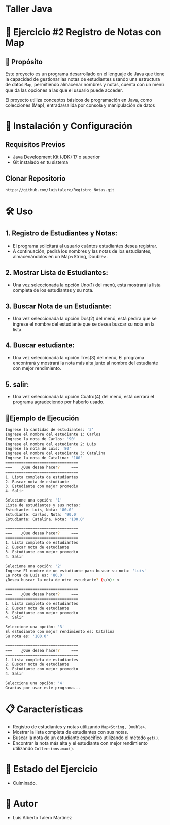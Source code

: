 # Taller Java
# 🚀 Ejercicio #2 Registro de Notas con Map
## 📌 Propósito
Este proyecto es un programa desarrollado en el lenguaje de Java que tiene la capacidad de gestionar las notas de estudiantes usando una estructura de datos `Map`, permitiendo almacenar nombres y notas, cuenta con un menú que da las opciones a las que el usuario puede acceder.

El proyecto utiliza conceptos básicos de programación en Java, como colecciones (Map), entrada/salida por consola y manipulación de datos
# 🚀 Instalación y Configuración
## Requisitos Previos
- Java Development Kit (JDK) 17 o superior
- Git instalado en tu sistema
## Clonar Repositorio
```bash
https://github.com/luistalero/Registro_Notas.git
```
# 🛠️ Uso
## 1. Registro de Estudiantes y Notas:
- El programa solicitará al usuario cuántos estudiantes desea registrar.
- A continuación, pedirá los nombres y las notas de los estudiantes, almacenándolos en un Map<String, Double>.
## 2. Mostrar Lista de Estudiantes: 
- Una vez seleccionada la opción Uno(1) del menú, está mostrará la lista completa de los estudiantes y su nota.
## 3. Buscar Nota de un Estudiante:
- Una vez seleccionada la opción Dos(2) del menú, está pedira que se ingrese el nombre del estudiante que se desea buscar su nota en la lista.
## 4. Buscar estudiante:
- Una vez seleccionada la opción Tres(3) del menú, El programa encontrará y mostrará la nota más alta junto al nombre del estudiante con mejor rendimiento.
## 5. salir:
- Una vez seleccionada la opción Cuatro(4) del menú, está cerrará el programa agradeciendo por haberlo usado.
## 👷Ejemplo de Ejecución
```bash
Ingrese la cantidad de estudiantes: '3'
Ingrese el nombre del estudiante 1: Carlos
Ingrese la nota de Carlos: '90'
Ingrese el nombre del estudiante 2: Luis
Ingrese la nota de Luis: '80'
Ingrese el nombre del estudiante 3: Catalina
Ingrese la nota de Catalina: '100'
================================
===    ¿Que desea hacer?     ===
================================
1. Lista completa de estudiantes
2. Buscar nota de estudiante
3. Estudiante con mejor promedio
4. Salir

Selecione una opción: '1'
Lista de estudiantes y sus notas:
Estudiante: Luis, Nota: '80.0'
Estudiante: Carlos, Nota: '90.0'
Estudiante: Catalina, Nota: '100.0'
```
```bash
================================
===    ¿Que desea hacer?     ===
================================
1. Lista completa de estudiantes
2. Buscar nota de estudiante
3. Estudiante con mejor promedio
4. Salir

Selecione una opción: '2'
Ingrese El nombre de un estudiante para buscar su nota: 'Luis'
La nota de Luis es: '80.0'
¿Desea buscar la nota de otro estudiante? (s/n): n
```
```bash
================================
===    ¿Que desea hacer?     ===
================================
1. Lista completa de estudiantes
2. Buscar nota de estudiante
3. Estudiante con mejor promedio
4. Salir

Seleccione una opción: '3'
El estudiante con mejor rendimiento es: Catalina
Su nota es: '100.0'
```
```bash
================================
===    ¿Que desea hacer?     ===
================================
1. Lista completa de estudiantes
2. Buscar nota de estudiante
3. Estudiante con mejor promedio
4. Salir

Seleccione una opción: '4'
Gracias por usar este programa...
```
# 📋 Características
- Registro de estudiantes y notas utilizando `Map<String, Double>`.
- Mostrar la lista completa de estudiantes con sus notas.
- Buscar la nota de un estudiante específico utilizando el método `get()`.
- Encontrar la nota más alta y el estudiante con mejor rendimiento utilizando `Collections.max()`.
# 🚨 Estado del Ejercicio
- Culminado.
# 👤 Autor
- Luis Alberto Talero Martinez